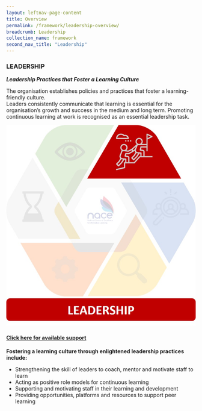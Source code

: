 ```yaml
---
layout: leftnav-page-content
title: Overview
permalink: /framework/leadership-overview/
breadcrumb: Leadership
collection_name: framework
second_nav_title: "Leadership"
---
```



### **LEADERSHIP**
***Leadership Practices that Foster a Learning Culture***

The organisation establishes policies and practices that foster a learning-friendly culture. <br>
Leaders consistently communicate that learning is essential for the organisation’s growth and success in the medium and long term. 
Promoting continuous learning at work is recognised as an essential leadership task.

<div class="row">
    <div class="col is-6">
		<figure style="margin:0;">
			<img src="/images/framework-icon/leadership-icon.jpg" alt="Leadership"/>
			<a href="https://www.workplacelearning.gov.sg/framework/leadership-support/" target="_blank"> <h4>Click here for available support</h4></a>
			<figcaption class="has-text-weight-bold" style="color:#960AD2"> </figcaption>
		</figure>
	</div>
	<div class="col is-6">
        <p>	
		<b>Fostering a learning culture through enlightened leadership practices include:</b>
            <ul>
                <li>Strengthening the skill of leaders to coach, mentor and motivate staff to learn</li>
                <li>Acting as positive role models for continuous learning</li>
                <li>Supporting and motivating staff in their learning and development</li>
		<li>Providing opportunities, platforms and resources to support peer learning</li>    		    
            </ul>
		</p>
	</div>
</div>
